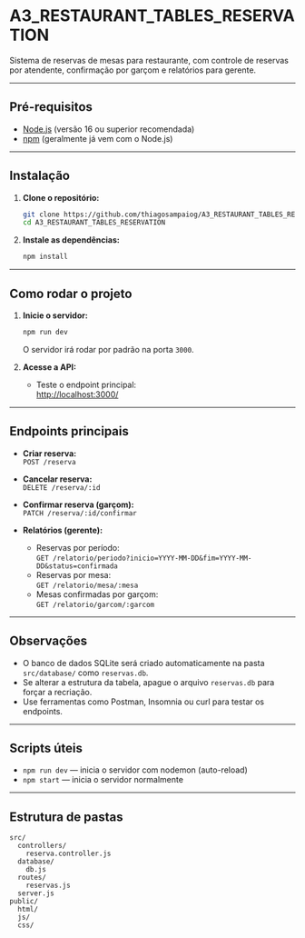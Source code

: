 # A3_RESTAURANT_TABLES_RESERVATION

Sistema de reservas de mesas para restaurante, com controle de reservas por atendente, confirmação por garçom e relatórios para gerente.

---

## Pré-requisitos

- [Node.js](https://nodejs.org/) (versão 16 ou superior recomendada)
- [npm](https://www.npmjs.com/) (geralmente já vem com o Node.js)

---

## Instalação

1. **Clone o repositório:**
   ```bash
   git clone https://github.com/thiagosampaiog/A3_RESTAURANT_TABLES_RESERVATION.git
   cd A3_RESTAURANT_TABLES_RESERVATION
   ```

2. **Instale as dependências:**
   ```bash
   npm install
   ```

---

## Como rodar o projeto

1. **Inicie o servidor:**
   ```bash
   npm run dev
   ```
   O servidor irá rodar por padrão na porta `3000`.

2. **Acesse a API:**
   - Teste o endpoint principal:  
     [http://localhost:3000/](http://localhost:3000/)

---

## Endpoints principais

- **Criar reserva:**  
  `POST /reserva`  

- **Cancelar reserva:**  
  `DELETE /reserva/:id`

- **Confirmar reserva (garçom):**  
  `PATCH /reserva/:id/confirmar`
  
- **Relatórios (gerente):**
  - Reservas por período:  
    `GET /relatorio/periodo?inicio=YYYY-MM-DD&fim=YYYY-MM-DD&status=confirmada`
  - Reservas por mesa:  
    `GET /relatorio/mesa/:mesa`
  - Mesas confirmadas por garçom:  
    `GET /relatorio/garcom/:garcom`

---

## Observações

- O banco de dados SQLite será criado automaticamente na pasta `src/database/` como `reservas.db`.
- Se alterar a estrutura da tabela, apague o arquivo `reservas.db` para forçar a recriação.
- Use ferramentas como Postman, Insomnia ou curl para testar os endpoints.

---

## Scripts úteis

- `npm run dev` — inicia o servidor com nodemon (auto-reload)
- `npm start` — inicia o servidor normalmente

---

## Estrutura de pastas

```
src/
  controllers/
    reserva.controller.js
  database/
    db.js
  routes/
    reservas.js
  server.js
public/
  html/
  js/
  css/
```
